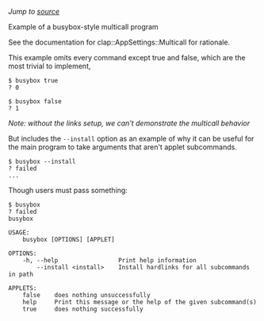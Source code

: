 *Jump to [source](multicall-busybox.rs)*

Example of a busybox-style multicall program

See the documentation for clap::AppSettings::Multicall for rationale.

This example omits every command except true and false,
which are the most trivial to implement,
```console
$ busybox true
? 0

$ busybox false
? 1

```
*Note: without the links setup, we can't demonstrate the multicall behavior*

But includes the `--install` option as an example of why it can be useful
for the main program to take arguments that aren't applet subcommands.
```console
$ busybox --install
? failed
...

```

Though users must pass something:
```console
$ busybox
? failed
busybox 

USAGE:
    busybox [OPTIONS] [APPLET]

OPTIONS:
    -h, --help                 Print help information
        --install <install>    Install hardlinks for all subcommands in path

APPLETS:
    false    does nothing unsuccessfully
    help     Print this message or the help of the given subcommand(s)
    true     does nothing successfully

```

